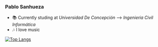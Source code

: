 ### Pablo Sanhueza

- 📚 Currently studing at *Universidad De Concepción*
--> *Ingenieria Civil Informática*
- 🎶 I love music

[![Top Langs](https://github-readme-stats.vercel.app/api/top-langs/?username=pablosanhueza1&layout=compact)](https://github.com/anuraghazra/github-readme-stats)

<!--
**PabloSanhueza1/PabloSanhueza1** is a ✨ _special_ ✨ repository because its `README.md` (this file) appears on your GitHub profile.

Here are some ideas to get you started:

- 🔭 I’m currently working on ...
- 🌱 I’m currently learning ...
- 👯 I’m looking to collaborate on ...
- 🤔 I’m looking for help with ...
- 💬 Ask me about ...
- 📫 How to reach me: ...
- 😄 Pronouns: ...
- ⚡ Fun fact: ...
-->
